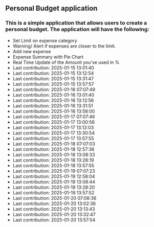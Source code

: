 ## Personal Budget application

### This is a simple application that allows users to create a personal budget. The application will have the following:

- Set Limit on expense category
- Warning/ Alert if expenses are closer to the limit.
- Add new expense
- Expense Summary with Pie Chart
- Real Time Update of the Amount you've used in %
- Last contribution: 2025-01-15 13:01:40
- Last contribution: 2025-01-15 13:12:54
- Last contribution: 2025-01-15 13:31:47
- Last contribution: 2025-01-15 13:57:57
- Last contribution: 2025-01-16 07:07:49
- Last contribution: 2025-01-16 13:01:40
- Last contribution: 2025-01-16 13:12:56
- Last contribution: 2025-01-16 13:31:51
- Last contribution: 2025-01-16 13:58:00
- Last contribution: 2025-01-17 07:07:46
- Last contribution: 2025-01-17 13:00:56
- Last contribution: 2025-01-17 13:12:03
- Last contribution: 2025-01-17 13:30:54
- Last contribution: 2025-01-17 13:57:55
- Last contribution: 2025-01-18 07:07:03
- Last contribution: 2025-01-18 12:57:36
- Last contribution: 2025-01-18 13:08:33
- Last contribution: 2025-01-18 13:28:19
- Last contribution: 2025-01-18 13:57:55
- Last contribution: 2025-01-19 07:07:23
- Last contribution: 2025-01-19 12:58:04
- Last contribution: 2025-01-19 13:08:44
- Last contribution: 2025-01-19 13:28:20
- Last contribution: 2025-01-19 13:57:52
- Last contribution: 2025-01-20 07:08:36
- Last contribution: 2025-01-20 13:02:36
- Last contribution: 2025-01-20 13:13:43
- Last contribution: 2025-01-20 13:32:47
- Last contribution: 2025-01-20 13:57:54
